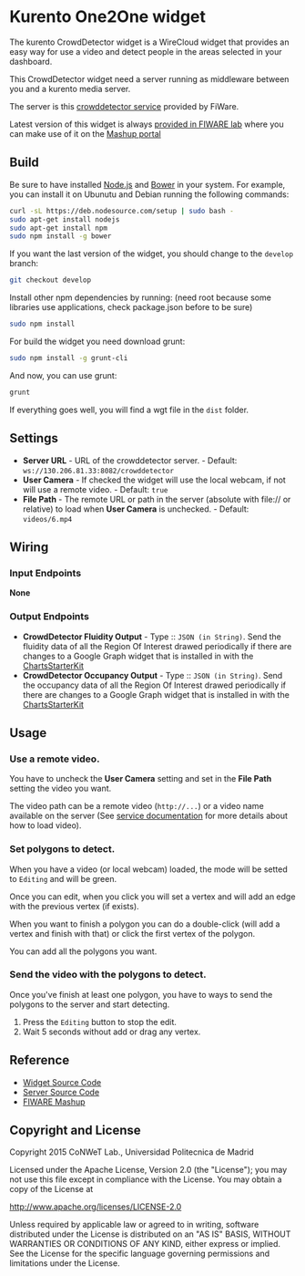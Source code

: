Kurento One2One widget
======================

The kurento CrowdDetector widget is a WireCloud widget that provides an easy way for use a video and detect people in the areas selected in your dashboard.

This CrowdDetector widget need a server running as middleware between you and a kurento media server.

The server is this [crowddetector service](https://github.com/wirecloud-fiware/kurento-example-services/tree/develop/kurento-crowddetector) provided by FiWare.

Latest version of this widget is always [provided in FIWARE lab](https://store.lab.fiware.org/search/keyword/CrowdDetector) where you can make use of it on the [Mashup portal](https://mashup.lab.fiware.org/)

Build
-----

Be sure to have installed [Node.js](http://node.js) and [Bower](http://bower.io)
in your system. For example, you can install it on Ubunutu and Debian running the
following commands:

```bash
curl -sL https://deb.nodesource.com/setup | sudo bash -
sudo apt-get install nodejs
sudo apt-get install npm
sudo npm install -g bower
```

If you want the last version of the widget, you should change to the `develop` branch:

```bash
git checkout develop
```

Install other npm dependencies by running: (need root because some libraries use applications, check package.json before to be sure)

```bash
sudo npm install
```

For build the widget you need download grunt:

```bash
sudo npm install -g grunt-cli
```

And now, you can use grunt:

```bash
grunt
```

If everything goes well, you will find a wgt file in the `dist` folder.

## Settings

- **Server URL** - URL of the crowddetector server. - Default: `ws://130.206.81.33:8082/crowddetector`
- **User Camera** - If checked the widget will use the local webcam, if not will use a remote video. - Default: `true`
- **File Path** - The remote URL or path in the server (absolute with file:// or relative) to load when **User Camera** is unchecked. - Default: `videos/6.mp4`

## Wiring

### Input Endpoints

**None**

### Output Endpoints

- **CrowdDetector Fluidity Output** - Type :: `JSON (in String)`. Send the fluidity data of all the Region Of Interest drawed periodically if there are changes to a Google Graph widget that is installed in with the [ChartsStarterKit](https://store.lab.fiware.org/offering/CoNWeT/ChartsStarterKit/1.0)
- **CrowdDetector Occupancy Output** - Type :: `JSON (in String)`. Send the occupancy data of all the Region Of Interest drawed periodically if there are changes to a Google Graph widget that is installed in with the [ChartsStarterKit](https://store.lab.fiware.org/offering/CoNWeT/ChartsStarterKit/1.0)

## Usage

### Use a remote video.

You have to uncheck the **User Camera** setting and set in the **File Path** setting the video you want.

The video path can be a remote video (`http://...`) or a video name available on the server (See [service documentation](https://github.com/wirecloud-fiware/kurento-example-services/tree/develop/kurento-crowddetector) for more details about how to load video).

### Set polygons to detect.

When you have a video (or local webcam) loaded, the mode will be setted to `Editing` and will be green.

Once you can edit, when you click you will set a vertex and will add an edge with the previous vertex (if exists).

When you want to finish a polygon you can do a double-click (will add a vertex and finish with that) or click the first vertex of the polygon.

You can add all the polygons you want.

### Send the video with the polygons to detect.

Once you've finish at least one polygon, you have to ways to send the polygons to the server and start detecting.

1. Press the `Editing` button to stop the edit.
2. Wait 5 seconds without add or drag any vertex.

## Reference

- [Widget Source Code](https://github.com/wirecloud-fiware/kurento-crowddetector-widget/tree/develop)
- [Server Source Code](https://github.com/wirecloud-fiware/kurento-example-services/tree/develop/kurento-crowddetector)
- [FIWARE Mashup](https://mashup.lab.fiware.org/)

## Copyright and License

Copyright 2015 CoNWeT Lab., Universidad Politecnica de Madrid

Licensed under the Apache License, Version 2.0 (the "License");
you may not use this file except in compliance with the License.
You may obtain a copy of the License at

  http://www.apache.org/licenses/LICENSE-2.0

Unless required by applicable law or agreed to in writing, software
distributed under the License is distributed on an "AS IS" BASIS,
WITHOUT WARRANTIES OR CONDITIONS OF ANY KIND, either express or implied.
See the License for the specific language governing permissions and
limitations under the License.

